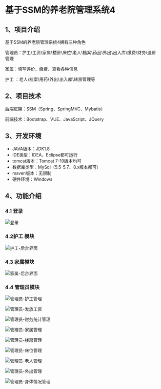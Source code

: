 # 基于SSM的养老院管理系统4



## 1、项目介绍

基于SSM的养老院管理系统4拥有三种角色

管理员：护工\工资\家属\楼房\床位\老人\档案\药品\外出\出入库\缴费\财务\退房管理

家属：填写评价、缴费、查看各种信息

护工 ：老人\档案\用药\外出\出入库\转房管理等


## 2、项目技术

后端框架：SSM（Spring、SpringMVC、Mybatis）

前端技术：Bootstrap、VUE、JavaScript、JQuery

## 3、开发环境

- JAVA版本：JDK1.8
- IDE类型：IDEA、Eclipse都可运行
- tomcat版本：Tomcat 7-10版本均可
- 数据库类型：MySql（5.5-5.7、8.x版本都可） 
- maven版本：无限制
- 硬件环境：Windows


## 4、功能介绍

### 4.1 登录

![登录](https://project-images-1256969109.cos.ap-chongqing.myqcloud.com/%20Typora-Images/202309271525683.jpg)

### 4.2护工 模块

![护工-后台界面](https://project-images-1256969109.cos.ap-chongqing.myqcloud.com/%20Typora-Images/202309271525609.jpg)

### 4.3 家属模块

![家属-后台界面](https://project-images-1256969109.cos.ap-chongqing.myqcloud.com/%20Typora-Images/202309271525265.jpg)

### 4.4 管理员模块

![管理员-护工管理](https://project-images-1256969109.cos.ap-chongqing.myqcloud.com/%20Typora-Images/202309271525443.jpg)

![管理员-发放工资](https://project-images-1256969109.cos.ap-chongqing.myqcloud.com/%20Typora-Images/202309271525002.jpg)

![管理员-财务统计管理](https://project-images-1256969109.cos.ap-chongqing.myqcloud.com/%20Typora-Images/202309271526989.jpg)

![管理员-家属管理](https://project-images-1256969109.cos.ap-chongqing.myqcloud.com/%20Typora-Images/202309271525023.jpg)



![管理员-楼房管理](https://project-images-1256969109.cos.ap-chongqing.myqcloud.com/%20Typora-Images/202309271525921.jpg)

![管理员-床位管理](https://project-images-1256969109.cos.ap-chongqing.myqcloud.com/%20Typora-Images/202309271525321.jpg)

![管理员-老人管理](https://project-images-1256969109.cos.ap-chongqing.myqcloud.com/%20Typora-Images/202309271526396.jpg)

![管理员-外出管理](https://project-images-1256969109.cos.ap-chongqing.myqcloud.com/%20Typora-Images/202309271526708.jpg)

![管理员-身体情况管理](https://project-images-1256969109.cos.ap-chongqing.myqcloud.com/%20Typora-Images/202309271526595.jpg)
